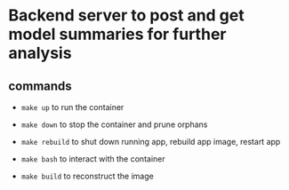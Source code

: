 <!-- @format -->

# Backend server to post and get model summaries for further analysis

## commands

- `make up` to run the container

- `make down` to stop the container and prune orphans

- `make rebuild` to shut down running app, rebuild app image, restart app

- `make bash` to interact with the container

- `make build` to reconstruct the image
